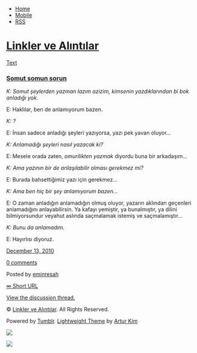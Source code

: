 -   [Home](/)
-   [Mobile](/mobile)
-   [RSS](http://eminresah.tumblr.com/rss)

[Linkler ve Alıntılar](/)
=========================

[Text](http://eminresah.tumblr.com/post/2197489497/somut-somun-sorun)

### [Somut somun sorun](http://eminresah.tumblr.com/post/2197489497/somut-somun-sorun)

*K: Somut şeylerden yazman lazım azizim, kimsenin yazdıklarından bi bok
anladığı yok.*

E: Haklılar, ben de anlamıyorum bazen.

*K: ?*

E: İnsan sadece anladığı şeyleri yazıyorsa, yazı pek yavan oluyor…

*K: Anlamadığı şeyleri nasıl yazacak ki?*

E: Mesele orada zaten, *omurilikten yazmak* diyordu buna bir arkadaşım…

*K: Ama yazının bir de anlaşılabilir olması gerekmez mi?*

E: Burada bahsettiğimiz yazı için gerekmez…

*K: Ama ben hiç bir şey anlamıyorum bazen…*

E: O zaman anladığın anlamadığın olmuş oluyor, yazarın aklından
geçenleri anlamadığını anlayabilirsin. Ya kafayı yemiştir, ya
bunalmıştır, ya dilini bilmiyorsundur veyahut aslında saçmalamak istemiş
ve saçmalamıştır…

*K: Bunu da anlamadım.*

E: Hayırlısı diyoruz.

[December 13,
2010](http://eminresah.tumblr.com/post/2197489497/somut-somun-sorun)

[0
comments](http://eminresah.tumblr.com/post/2197489497/somut-somun-sorun#disqus_thread)

Posted by [eminresah](http://eminresah.tumblr.com/)

[∞ Short URL](http://tmblr.co/ZWS1Oy22_mTP)

[View the discussion thread.](http://erblog.disqus.com/?url=ref)

© [Linkler ve Alıntılar](/). All Rights Reserved.

Powered by [Tumblr](http://tumblr.com). [Lightweight
Theme](http://www.tumblr.com/theme/10820) by [Artur
Kim](http://arturkim.com)

![](https://px.srvcs.tumblr.com/impixu?T=1434918839&J=eyJ0eXBlIjoidXJsIiwidXJsIjoiaHR0cDpcL1wvZW1pbnJlc2FoLnR1bWJsci5jb21cL3Bvc3RcLzIxOTc0ODk0OTdcL3NvbXV0LXNvbXVuLXNvcnVuIiwicmVxdHlwZSI6MCwicm91dGUiOiJcL3Bvc3RcLzppZFwvOnN1bW1hcnkiLCJub3NjcmlwdCI6MX0=&U=IHIGCINJDG&K=cac450313295e166f7ce7f6fde6bfc451c2c1b3bd70dc45841e7809f87d4a610&R=)

![](https://px.srvcs.tumblr.com/impixu?T=1434918839&J=eyJ0eXBlIjoicG9zdCIsInVybCI6Imh0dHA6XC9cL2VtaW5yZXNhaC50dW1ibHIuY29tXC9wb3N0XC8yMTk3NDg5NDk3XC9zb211dC1zb211bi1zb3J1biIsInJlcXR5cGUiOjAsInJvdXRlIjoiXC9wb3N0XC86aWRcLzpzdW1tYXJ5IiwicG9zdHMiOlt7InBvc3RpZCI6IjIxOTc0ODk0OTciLCJibG9naWQiOiIzNjQ4MDI4Iiwic291cmNlIjozM31dLCJub3NjcmlwdCI6MX0=&U=CNBGBJEKIN&K=85993d335596e94089042830b3ac6828d2cd6cb0c5d005f63523f594fa6c3908&R=)

